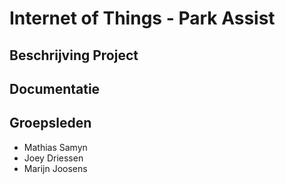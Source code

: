 # Internet of Things - Park Assist
## Beschrijving Project
## Documentatie
## Groepsleden

* Mathias Samyn
* Joey Driessen
* Marijn Joosens
